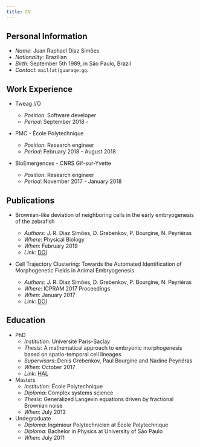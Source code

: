 ```yaml
---
title: CV
---
```


## Personal Information

- *Name*: Juan Raphael Diaz Simões
- *Nationality*: Brazilian
- *Birth*: September 5th 1989, in São Paulo, Brazil
- *Contact*: `mail(at)guaraqe.gq`.

## Work Experience

- Tweag I/O
    - *Position*: Software developer
    - *Period*: September 2018 -

- PMC - École Polytechnique
    - *Position*: Research engineer
    - *Period*: February 2018 - August 2018

- BioEmergences - CNRS Gif-sur-Yvette
    - *Position*: Research engineer
    - *Period*: November 2017 - January 2018

## Publications

- Brownian-like deviation of neighboring cells in the early embryogenesis of the zebrafish
    - *Authors*: J. R. Diaz Simões, D. Grebenkov, P. Bourgine, N. Peyriéras
    - *Where*: Physical Biology
    - *When*: February 2019
    - *Link*: [DOI](https://doi.org/10.1088/1478-3975/aaf92d)

- Cell Trajectory Clustering: Towards the Automated Identification of Morphogenetic Fields in Animal Embryogenesis
    - *Authors*: J. R. Diaz Simões, D. Grebenkov, P. Bourgine, N. Peyriéras
    - *Where*: ICPRAM 2017 Proceedings
    - *When*: January 2017
    - *Link*: [DOI](https://doi.org/10.5220/0006259407460752)

## Education

- PhD
    - *Institution*: Université Paris-Saclay
    - *Thesis*: A mathematical approach to embryonic morphogenesis based on spatio-temporal cell lineages
    - *Supervisors*: Denis Grebenkov, Paul Bourgine and Nadine Peyriéras
    - *When*: October 2017
    - *Link*: [HAL](https://hal.archives-ouvertes.fr/tel-01689773)
- Masters
    - *Institution*: École Polytechnique
    - *Diploma*: Complex systems science
    - *Thesis*: Generalized Langevin equations driven by fractional Brownian noise
    - *When*: July 2013
- Undegraduate
    - *Diploma*: Ingénieur Polytechnicien at École Polytechnique
    - *Diploma*: Bachelor in Physics at University of São Paulo
    - *When*: July 2011

